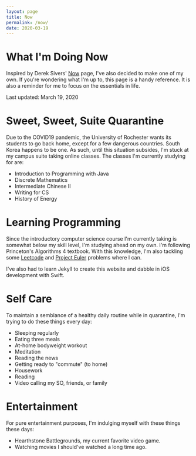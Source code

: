 ```yaml
---
layout: page
title: Now
permalink: /now/
date: 2020-03-19
---
```

# What I'm Doing Now

Inspired by Derek Sivers' [Now](https://sivers.org/now) page, I've also decided to make one of my own. If you're wondering what I'm up to, this page is a handy reference. It is also a reminder for me to focus on the essentials in life.

Last updated: March 19, 2020

# Sweet, Sweet, Suite Quarantine

Due to the COVID19 pandemic, the University of Rochester wants its students to go back home, except for a few dangerous countries. South Korea happens to be one. As such, until this situation subsides, I'm stuck at my campus suite taking online classes. The classes I'm currently studying for are:

* Introduction to Programming with Java
* Discrete Mathematics
* Intermediate Chinese II
* Writing for CS
* History of Energy

# Learning Programming

Since the introductory computer science course I'm currently taking is somewhat below my skill level, I'm studying ahead on my own. I'm following Princeton's Algorithms 4 textbook. With this knowledge, I'm also tackling some [Leetcode](https://leetcode.com/skaliq/) and [Project Euler](https://projecteuler.net/profile/AmiraOfArmageddon.png) problems where I can.

I've also had to learn Jekyll to create this website and dabble in iOS development with Swift.

# Self Care

To maintain a semblance of a healthy daily routine while in quarantine, I'm trying to do these things every day:

* Sleeping regularly
* Eating three meals
* At-home bodyweight workout
* Meditation
* Reading the news
* Getting ready to "commute" (to home)
* Housework
* Reading
* Video calling my SO, friends, or family

# Entertainment

For pure entertainment purposes, I'm indulging myself with these things these days:

* Hearthstone Battlegrounds, my current favorite video game.
* Watching movies I should've watched a long time ago.
